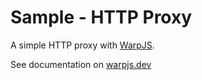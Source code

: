 # Sample - HTTP Proxy

A simple HTTP proxy with [WarpJS](https://warpjs.com).

See documentation on [warpjs.dev](https://warpjs.dev/docs/getting-started)
